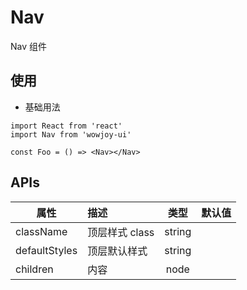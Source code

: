 # Nav

Nav 组件

## 使用

- 基础用法

```
import React from 'react'
import Nav from 'wowjoy-ui'

const Foo = () => <Nav></Nav>
```

## APIs

| 属性          | 描述           |  类型  | 默认值 |
| ------------- | :------------- | :----: | :----: |
| className     | 顶层样式 class | string |        |
| defaultStyles | 顶层默认样式   | string |        |
| children      | 内容           |  node  |        |
